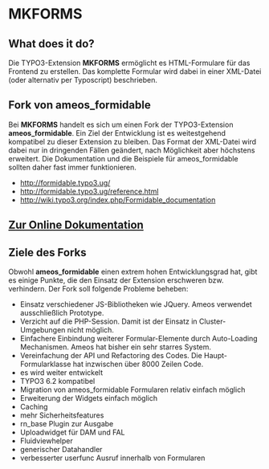MKFORMS
=======

What does it do?
----------------

Die TYPO3-Extension **MKFORMS** ermöglicht es HTML-Formulare für das Frontend zu erstellen. Das komplette Formular wird dabei in einer XML-Datei (oder alternativ per Typoscript) beschrieben.

Fork von ameos\_formidable
--------------------------

Bei **MKFORMS** handelt es sich um einen Fork der TYPO3-Extension **ameos\_formidable**. Ein Ziel der Entwicklung ist es weitestgehend kompatibel zu dieser Extension zu bleiben. Das Format der XML-Datei wird dabei nur in dringenden Fällen geändert, nach Möglichkeit aber höchstens erweitert. Die Dokumentation und die Beispiele für ameos\_formidable sollten daher fast immer funktionieren.

-   <http://formidable.typo3.ug/>
-   <http://formidable.typo3.ug/reference.html>
-   <http://wiki.typo3.org/index.php/Formidable_documentation>

[Zur Online Dokumentation](Documentation/README.md)
-------------------------------------------------


Ziele des Forks
---------------

Obwohl **ameos\_formidable** einen extrem hohen Entwicklungsgrad hat, gibt es einige Punkte, die den Einsatz der Extension erschweren bzw. verhindern. Der Fork soll folgende Probleme beheben:

-   Einsatz verschiedener JS-Bibliotheken wie JQuery. Ameos verwendet ausschließlich Prototype.
-   Verzicht auf die PHP-Session. Damit ist der Einsatz in Cluster-Umgebungen nicht möglich.
-   Einfachere Einbindung weiterer Formular-Elemente durch Auto-Loading Mechanismen. Ameos hat bisher ein sehr starres System.
-   Vereinfachung der API und Refactoring des Codes. Die Haupt-Formularklasse hat inzwischen über 8000 Zeilen Code.
-   es wird weiter entwickelt
-   TYPO3 6.2 kompatibel
-   Migration von ameos\_formidable Formularen relativ einfach möglich
-   Erweiterung der Widgets einfach möglich
-   Caching
-   mehr Sicherheitsfeatures
-   rn\_base Plugin zur Ausgabe
-   Uploadwidget für DAM und FAL
-   Fluidviewhelper
-   generischer Datahandler
-   verbesserter userfunc Ausruf innerhalb von Formularen



